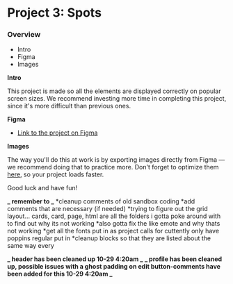 # Project 3: Spots

### Overview

- Intro
- Figma
- Images

**Intro**

This project is made so all the elements are displayed correctly on popular screen sizes. We recommend investing more time in completing this project, since it's more difficult than previous ones.

**Figma**

- [Link to the project on Figma](https://www.figma.com/file/BBNm2bC3lj8QQMHlnqRsga/Sprint-3-Project-%E2%80%94-Spots?type=design&node-id=2%3A60&mode=design&t=afgNFybdorZO6cQo-1)

**Images**

The way you'll do this at work is by exporting images directly from Figma — we recommend doing that to practice more. Don't forget to optimize them [here](https://tinypng.com/), so your project loads faster.

Good luck and have fun!

**_ remember to _**
*cleanup comments of old sandbox coding
*add comments that are necessary (if needed)
*trying to figure out the grid layout... cards, card, page, html are all the folders i gotta poke around with to find out why its not working
*also gotta fix the like emote and why thats not working
*get all the fonts put in as project calls for cuttently only have poppins regular put in
*cleanup blocks so that they are listed about the same way every

**_ header has been cleaned up 10-29 4:20am _**
**_ profile has been cleaned up, possible issues with a ghost padding on edit button-comments have been added for this 10-29 4:20am _**
